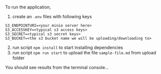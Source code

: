To run the application, 


1. create an `.env` files with following keys
```dotenv
S3_ENDPOINTURI=<your minio server here>
S3_ACCESSKEY=<typical s3 access keys>
S3_SECRET=<typical s3 secret keys>
S3_BUCKET=<the s3 bucket name we will be uploading/downloading to>
```

2. run script ``npm install`` to start installing dependencies
3. run script ``npm run start`` to upload the file `sample-file.md` from upload folder

You should see results from the terminal console...





